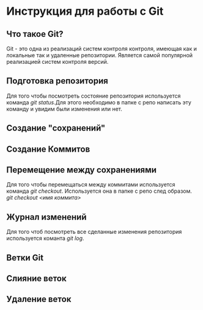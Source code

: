 # Инструкция для работы с Git

## Что такое Git?
Git - это одна из реализаций систем контроля контроля, имеющая как и локальные так и удаленные репозитории. Является самой популярной реализацией систем контроля версий.
## Подготовка репозитория

Для того чтобы посмотреть состояние репозитория используется команда *git status*.Для этого необходимо в папке с репо написать эту команду и увидим были изменения или нет.
## Создание "сохранений"

## Создание Коммитов


## Перемещение между сохранениями
Для того чтобы перемещаться между коммитами используется команда *git checkout*. Используется она в папке с репо след образом. *git checkout <имя коммита>*
## Журнал изменений
Для того чтоб посмотреть все сделанные изменения репозитория используется команта *git log*. 

## Ветки Git


## Слияние веток

## Удаление веток
